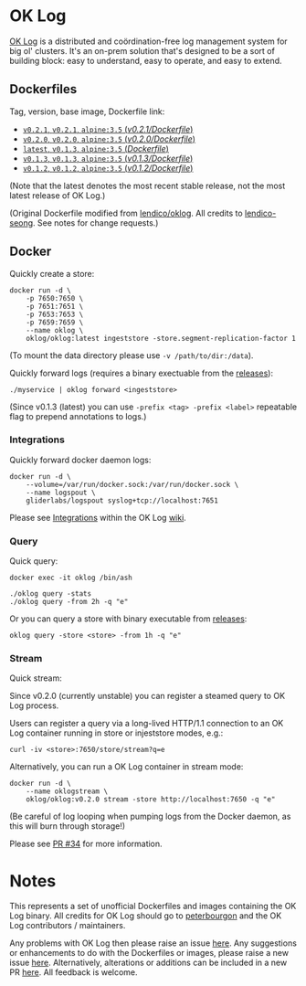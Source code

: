 # OK Log

[OK Log](https://github.com/oklog/oklog) is a distributed and coördination-free log management system for big ol' clusters. It's an on-prem solution that's designed to be a sort of building block: easy to understand, easy to operate, and easy to extend.

## Dockerfiles

Tag, version, base image, Dockerfile link:

-	[`v0.2.1`, `v0.2.1`, `alpine:3.5` (*v0.2.1/Dockerfile*)](https://github.com/m247suppport/oklog/blob/master/v0.2.1/Dockerfile)
-	[`v0.2.0`, `v0.2.0`, `alpine:3.5` (*v0.2.0/Dockerfile*)](https://github.com/m247suppport/oklog/blob/master/v0.2.0/Dockerfile)
-	[`latest`, `v0.1.3`, `alpine:3.5` (*Dockerfile*)](https://github.com/m247suppport/oklog/blob/master/Dockerfile)
-	[`v0.1.3`, `v0.1.3`, `alpine:3.5` (*v0.1.3/Dockerfile*)](https://github.com/m247suppport/oklog/blob/master/v0.1.3/Dockerfile)
-	[`v0.1.2`, `v0.1.2`, `alpine:3.5` (*v0.1.2/Dockerfile*)](https://github.com/m247suppport/oklog/blob/master/v0.1.2/Dockerfile)

(Note that the latest denotes the most recent stable release, not the most latest release of OK Log.)

(Original Dockerfile modified from [lendico/oklog](https://hub.docker.com/r/lendico/oklog). All credits to [lendico-seong](https://github.com/lendico-seong). See notes for change requests.)

## Docker

Quickly create a store:

```
docker run -d \
	-p 7650:7650 \
	-p 7651:7651 \
	-p 7653:7653 \
	-p 7659:7659 \
	--name oklog \
	oklog/oklog:latest ingeststore -store.segment-replication-factor 1
```

(To mount the data directory please use `-v /path/to/dir:/data`).

Quickly forward logs (requires a binary exectuable from the [releases](https://github.com/oklog/oklog/releases)):

```
./myservice | oklog forward <ingeststore>
```

(Since v0.1.3 (latest) you can use `-prefix <tag> -prefix <label>` repeatable flag to prepend annotations to logs.)

### Integrations

Quickly forward docker daemon logs:

```
docker run -d \
	--volume=/var/run/docker.sock:/var/run/docker.sock \
	--name logspout \
	gliderlabs/logspout syslog+tcp://localhost:7651
```

Please see [Integrations](https://github.com/oklog/oklog/wiki/Integrations) within the OK Log [wiki](https://github.com/oklog/oklog/wiki).

### Query

Quick query:

```
docker exec -it oklog /bin/ash
```

```
./oklog query -stats
./oklog query -from 2h -q "e"
```
Or you can query a store with binary executable from [releases](https://github.com/oklog/oklog/releases): 
```
oklog query -store <store> -from 1h -q "e"
```

### Stream

Quick stream:

Since v0.2.0 (currently unstable) you can register a steamed query to OK Log process.

Users can register a query via a long-lived HTTP/1.1 connection to an OK Log container running in store or injeststore modes, e.g.:

```
curl -iv <store>:7650/store/stream?q=e
```

Alternatively, you can run a OK Log container in stream mode:


```
docker run -d \
	--name oklogstream \
	oklog/oklog:v0.2.0 stream -store http://localhost:7650 -q "e"
```

(Be careful of log looping when pumping logs from the Docker daemon, as this will burn through storage!)

Please see [PR #34](https://github.com/oklog/oklog/pull/34) for more information.


# Notes

This represents a set of unofficial Dockerfiles and images containing the OK Log binary. All credits for OK Log should go to [peterbourgon](https://github.com/peterbourgon) and the OK Log contributors / maintainers.

Any problems with OK Log then please raise an issue [here](https://github.com/oklog/oklog/issues/new). Any suggestions or enhancements to do with the Dockerfiles or images, please raise a new issue [here](https://github.com/m247suppport/oklog/issues/new). Alternatively, alterations or additions can be included in a new PR [here](https://github.com/m247suppport/oklog/pulls). All feedback is welcome.
